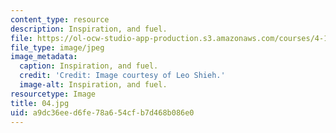 ```yaml
---
content_type: resource
description: Inspiration, and fuel.
file: https://ol-ocw-studio-app-production.s3.amazonaws.com/courses/4-104-architecture-studio-intentions-spring-2005/a9dc36eed6fe78a654cfb7d468b086e0_04.jpg
file_type: image/jpeg
image_metadata:
  caption: Inspiration, and fuel.
  credit: 'Credit: Image courtesy of Leo Shieh.'
  image-alt: Inspiration, and fuel.
resourcetype: Image
title: 04.jpg
uid: a9dc36ee-d6fe-78a6-54cf-b7d468b086e0
---
```

